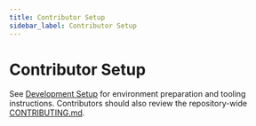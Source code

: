 ```yaml
---
title: Contributor Setup
sidebar_label: Contributor Setup
---
```


# Contributor Setup

See [Development Setup](./development-setup.md) for environment preparation and tooling instructions. Contributors should also review the repository-wide [CONTRIBUTING.md](../../CONTRIBUTING.md).

